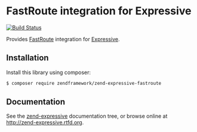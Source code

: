 # FastRoute integration for Expressive

[![Build Status](https://secure.travis-ci.org/zendframework/zend-expressive-fastroute.svg?branch=master)](https://secure.travis-ci.org/zendframework/zend-expressive-fastroute)

Provides [FastRoute](https://github.com/nikic/FastRoute) integration for
[Expressive](https://github.com/zendframework/zend-expressive).

## Installation

Install this library using composer:

```bash
$ composer require zendframework/zend-expressive-fastroute
```

## Documentation

See the [zend-expressive](https://github.com/zendframework/zend-expressive/blob/master/doc/book)
documentation tree, or browse online at http://zend-expressive.rtfd.org.
